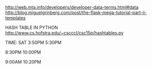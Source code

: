 http://web.mta.info/developers/developer-data-terms.html#data
http://blog.miguelgrinberg.com/post/the-flask-mega-tutorial-part-ii-templates

HASH TABLE IN PYTHON
http://www.cs.hofstra.edu/~cscccl/csc15p/hashtables.py

TIME: 
SAT 
3:50PM
5:30PM

8:30PM
10:00PM

9:00AM
10:20PM


